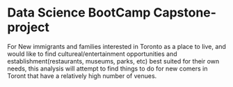 # Data Science BootCamp Capstone-project
For New immigrants and families interested in Toronto as a place to live, and would like to find cultureal/entertainment opportunities and establishment(restaurants, museums, parks, etc) best suited for their own needs, this analysis will attempt to find things to do for new comers in Toront that have a relatively high number of venues. 
